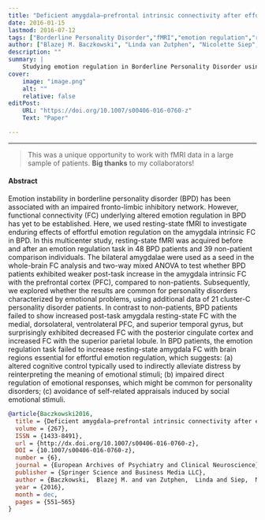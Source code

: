 ```yaml
---
title: "Deficient amygdala–prefrontal intrinsic connectivity after effortful emotion regulation in borderline personality disorder" 
date: 2016-01-15
lastmod: 2016-07-12
tags: ["Borderline Personality Disorder","fMRI","emotion regulation","resting-state"]
author: ["Blazej M. Baczkowski", "Linda van Zutphen", "Nicolette Siep", "Gitta A. Jacob", "Gregor Domes", "Simon Maier", "Andreas Sprenger", "Alena Senft", "Bastian Willenborg", "Oliver Tüscher", "Arnoud Arntz", "Vincent van de Ven"]
description: "" 
summary: |
    Studying emotion regulation in Borderline Personality Disorder using fMRI
cover:
    image: "image.png"
    alt: ""
    relative: false
editPost:
    URL: "https://doi.org/10.1007/s00406-016-0760-z"
    Text: "Paper"

---
```


---

> This was a unique opportunity to work with fMRI data in a large sample of patients. **Big thanks** to my collaborators!


#### Abstract

Emotion instability in borderline personality disorder (BPD) has been associated with an impaired fronto-limbic inhibitory network. However, functional connectivity (FC) underlying altered emotion regulation in BPD has yet to be established. Here, we used resting-state fMRI to investigate enduring effects of effortful emotion regulation on the amygdala intrinsic FC in BPD. In this multicenter study, resting-state fMRI was acquired before and after an emotion regulation task in 48 BPD patients and 39 non-patient comparison individuals. The bilateral amygdalae were used as a seed in the whole-brain FC analysis and two-way mixed ANOVA to test whether BPD patients exhibited weaker post-task increase in the amygdala intrinsic FC with the prefrontal cortex (PFC), compared to non-patients. Subsequently, we explored whether the results are common for personality disorders characterized by emotional problems, using additional data of 21 cluster-C personality disorder patients. In contrast to non-patients, BPD patients failed to show increased post-task amygdala resting-state FC with the medial, dorsolateral, ventrolateral PFC, and superior temporal gyrus, but surprisingly exhibited decreased FC with the posterior cingulate cortex and increased FC with the superior parietal lobule. In BPD patients, the emotion regulation task failed to increase resting-state amygdala FC with brain regions essential for effortful emotion regulation, which suggests: (a) altered cognitive control typically used to indirectly alleviate distress by reinterpreting the meaning of emotional stimuli; (b) impaired direct regulation of emotional responses, which might be common for personality disorders; (c) avoidance of self-related appraisals induced by social emotional stimuli.

```BibTex
@article{Baczkowski2016,
  title = {Deficient amygdala–prefrontal intrinsic connectivity after effortful emotion regulation in borderline personality disorder},
  volume = {267},
  ISSN = {1433-8491},
  url = {http://dx.doi.org/10.1007/s00406-016-0760-z},
  DOI = {10.1007/s00406-016-0760-z},
  number = {6},
  journal = {European Archives of Psychiatry and Clinical Neuroscience},
  publisher = {Springer Science and Business Media LLC},
  author = {Baczkowski,  Blazej M. and van Zutphen,  Linda and Siep,  Nicolette and Jacob,  Gitta A. and Domes,  Gregor and Maier,  Simon and Sprenger,  Andreas and Senft,  Alena and Willenborg,  Bastian and T\"{u}scher,  Oliver and Arntz,  Arnoud and van de Ven,  Vincent},
  year = {2016},
  month = dec,
  pages = {551–565}
}

```